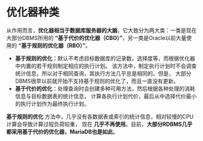 优化器种类
===========================================
从作用而言，**优化器相当于数据库服务器的大脑**，它大致分为两大类：一类是现在大部分DBMS所用的
**“基于代价的优化器（CBO）”**，另一类是Oracle以前大量使用的 **“基于规则的优化器（RBO）”**。

+ **基于规则的优化**：默认不考虑目标数据库的记录数，选择度等，而根据优化器中内置的若干规则制定相应的执行计划。
该方法中，制定执行计划时不会调查统计信息，所以对于相同查询，其执行方法几乎总是相同的。但是，
大部分DBMS很早以前就开始不支持基于规则的优化了，而且一直没有更新。
+ **基于代价的优化**：处理查询时会创建多种可用方法，然后根据各种处理的消耗信息与目标数据表的统计信息，
计算各执行计划代价，最后从中选择代价最小的执行计划作为最终执行计划。

**基于规则的优化** 方法中，几乎没有各数据表或索引的统计信息，相对较慢的CPU计算会导致计算过程负荷较重，
现在 **几乎不再使用**。目前，**大部分RDBMS几乎都采用基于代价的优化器，MariaDB也是如此**。
